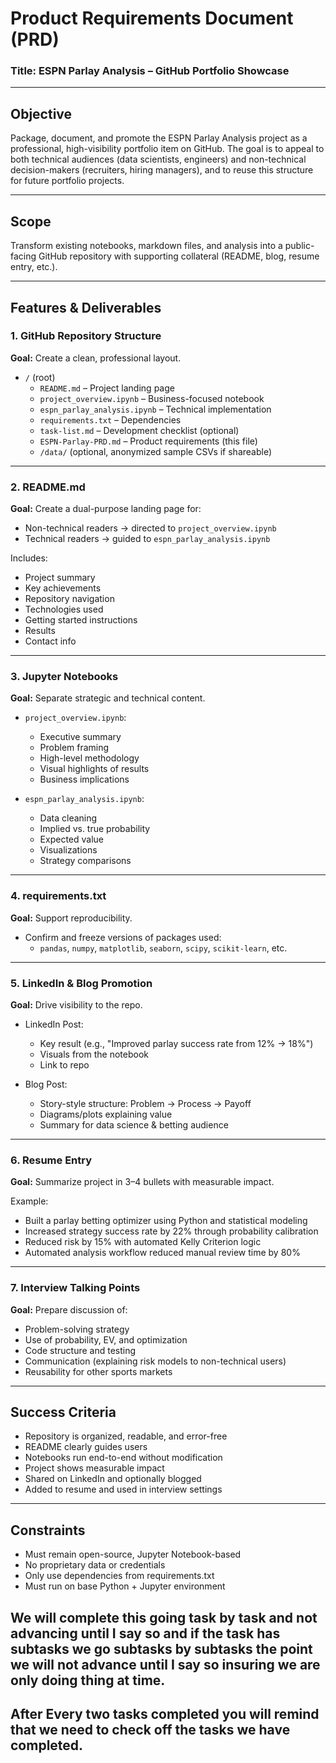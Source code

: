 # Product Requirements Document (PRD)
### Title: ESPN Parlay Analysis – GitHub Portfolio Showcase

---

## Objective
Package, document, and promote the ESPN Parlay Analysis project as a professional, high-visibility portfolio item on GitHub. The goal is to appeal to both technical audiences (data scientists, engineers) and non-technical decision-makers (recruiters, hiring managers), and to reuse this structure for future portfolio projects.

---

## Scope
Transform existing notebooks, markdown files, and analysis into a public-facing GitHub repository with supporting collateral (README, blog, resume entry, etc.).

---

## Features & Deliverables

### 1. GitHub Repository Structure
**Goal:** Create a clean, professional layout.
- `/` (root)
  - `README.md` – Project landing page
  - `project_overview.ipynb` – Business-focused notebook
  - `espn_parlay_analysis.ipynb` – Technical implementation
  - `requirements.txt` – Dependencies
  - `task-list.md` – Development checklist (optional)
  - `ESPN-Parlay-PRD.md` – Product requirements (this file)
  - `/data/` (optional, anonymized sample CSVs if shareable)

---

### 2. README.md
**Goal:** Create a dual-purpose landing page for:
- Non-technical readers → directed to `project_overview.ipynb`
- Technical readers → guided to `espn_parlay_analysis.ipynb`

Includes:
- Project summary
- Key achievements
- Repository navigation
- Technologies used
- Getting started instructions
- Results
- Contact info

---

### 3. Jupyter Notebooks
**Goal:** Separate strategic and technical content.

- `project_overview.ipynb`:
  - Executive summary
  - Problem framing
  - High-level methodology
  - Visual highlights of results
  - Business implications

- `espn_parlay_analysis.ipynb`:
  - Data cleaning
  - Implied vs. true probability
  - Expected value
  - Visualizations
  - Strategy comparisons

---

### 4. requirements.txt
**Goal:** Support reproducibility.
- Confirm and freeze versions of packages used:
  - `pandas`, `numpy`, `matplotlib`, `seaborn`, `scipy`, `scikit-learn`, etc.

---

### 5. LinkedIn & Blog Promotion
**Goal:** Drive visibility to the repo.

- LinkedIn Post:
  - Key result (e.g., "Improved parlay success rate from 12% → 18%")
  - Visuals from the notebook
  - Link to repo

- Blog Post:
  - Story-style structure: Problem → Process → Payoff
  - Diagrams/plots explaining value
  - Summary for data science & betting audience

---

### 6. Resume Entry
**Goal:** Summarize project in 3–4 bullets with measurable impact.

Example:
- Built a parlay betting optimizer using Python and statistical modeling
- Increased strategy success rate by 22% through probability calibration
- Reduced risk by 15% with automated Kelly Criterion logic
- Automated analysis workflow reduced manual review time by 80%

---

### 7. Interview Talking Points
**Goal:** Prepare discussion of:
- Problem-solving strategy
- Use of probability, EV, and optimization
- Code structure and testing
- Communication (explaining risk models to non-technical users)
- Reusability for other sports markets

---

## Success Criteria
- Repository is organized, readable, and error-free
- README clearly guides users
- Notebooks run end-to-end without modification
- Project shows measurable impact
- Shared on LinkedIn and optionally blogged
- Added to resume and used in interview settings

---

## Constraints
- Must remain open-source, Jupyter Notebook-based
- No proprietary data or credentials
- Only use dependencies from requirements.txt
- Must run on base Python + Jupyter environment


## We will complete this going task by task and not advancing until I say so and if the task has subtasks we go subtasks by subtasks the point we will not advance until I say so insuring we are only doing thing at time. 

## After Every two tasks completed you will remind that we need to check off the tasks we have completed. 
